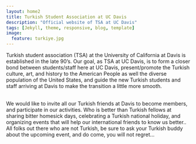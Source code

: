 ```yaml
---
layout: home2
title: Turkish Student Association at UC Davis
description: "Official website of TSA at UC Davis"
tags: [Jekyll, theme, responsive, blog, template]
image:
  feature: turkiye.jpg
---
```


Turkish student association (TSA) at the University of California at Davis is established in the late 90’s. Our goal, as TSA at UC Davis, is to form a closer bond between students/staff here at UC Davis, present/promote the Turkish culture, art, and history to the American People as well the diverse population of the United States, and guide the new Turkish students and staff arriving at Davis to make the transition a little more smooth.

<br />
We would like to invite all our Turkish friends at Davis to become members, and participate in our activities. Who is better than Turkish fellows at sharing bitter homesick days, celebrating a Turkish national holiday, and organizing events that will help our international friends to know us better..

<br />
All folks out there who are not Turkish, be sure to ask your Turkish buddy about the upcoming event, and do come, you will not regret…
